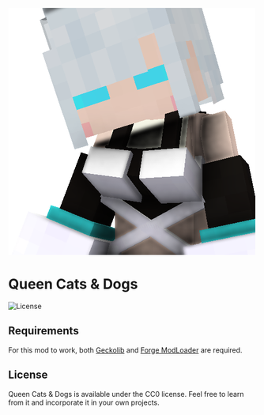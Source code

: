 ![Queen Cats Logo](src/main/resources/icon.png)
# Queen Cats & Dogs
![License](https://camo.githubusercontent.com/3a8e2ee6b60fed49705450b45c2d1b0f2b00ccb204efda3408ff7f8fce7bca3f/68747470733a2f2f696d672e736869656c64732e696f2f6769746875622f6c6963656e73652f466c6173687952656573652f6661627269632d6d6f642d6d616e616765722e737667)


## Requirements

For this mod to work, both [Geckolib](https://www.curseforge.com/minecraft/mc-mods/geckolib) and [Forge ModLoader](https://files.minecraftforge.net/net/minecraftforge/forge/index_1.18.2.html) are required.

## License

Queen Cats & Dogs is available under the CC0 license. Feel free to learn from it and incorporate it in your own projects.
